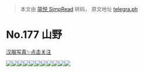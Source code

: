 > 本文由 [简悦 SimpRead](http://ksria.com/simpread/) 转码， 原文地址 [telegra.ph](https://telegra.ph/No-177-05-16)

No.177 山野
=========

[汉服写真✨点击关注](https://t.me/hanfuxiezhen)

![](https://telegra.ph/file/d1d6cd43dcd9a585b0093.jpg)![](https://telegra.ph/file/0de59e3fbe8193a74fa84.jpg)![](https://telegra.ph/file/8876269b2c871e830c56e.jpg)![](https://telegra.ph/file/5365bc3b756f53ca9db84.jpg)![](https://telegra.ph/file/d73e656053d9041abe4dd.jpg)![](https://telegra.ph/file/1219c760d3b0759cda3c3.jpg)![](https://telegra.ph/file/a5b531aee4a5111d23263.jpg)![](https://telegra.ph/file/87b9dbb50acda789c2aa8.jpg)![](https://telegra.ph/file/50bfde98d479fe6eef6fd.jpg)![](https://telegra.ph/file/e3351f0bb53b48b79bf59.jpg)![](https://telegra.ph/file/efa63ab1913a1bf7678f1.jpg)